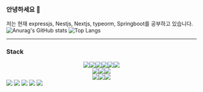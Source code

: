 ### 안녕하세요 👋
저는 현재 expressjs, Nestjs, Nextjs, typeorm, Springboot를 공부하고 있습니다.
![Anurag's GitHub stats](https://github-readme-stats-git-masterrstaa-rickstaa.vercel.app/api?username=LChanwoo&show_icons=true&theme=monokai)
![Top Langs](https://github-readme-stats-git-masterrstaa-rickstaa.vercel.app/api/top-langs/?username=LChanwoo&layout=compact&theme=monokai)

---
### Stack
<div style="display:flex; align-items:center; justify-content:center; width:100%">
  <img src="https://img.shields.io/badge/nodejs-green?style=flat&logo=Node.js&logoColor=white"/>
  <img src="https://img.shields.io/badge/HTML5-red?style=flat&logo=HTML5&logoColor=white"/>
  <img src="https://img.shields.io/badge/CSS3-blue?style=flat&logo=CSS3&logoColor=white"/>
  <img src="https://img.shields.io/badge/JavaScript-yellow?style=flat&logo=JavaScript&logoColor=white"/>
  <img src="https://img.shields.io/badge/TypeScript-blue?style=flat&logo=TypeScript&logoColor=white"/>
  <img src="https://img.shields.io/badge/Java-Purple?style=flat&logo=Java&logoColor=white"/>
</div>
<div style="display:flex; align-items:center; justify-content:center;">
  <img src="https://img.shields.io/badge/react-blue?style=flat&logo=react&logoColor=white"/>
  <img src="https://img.shields.io/badge/Next.js-yellow?style=flat&logo=Next.js&logoColor=white"/>
  <img src="https://img.shields.io/badge/TailwindCss-blue?style=flat&logo=Tailwind CSS&logoColor=white"/>
<!--   <img src="https://img.shields.io/badge/JavaScript-yellow?style=flat&logo=JavaScript&logoColor=white"/> -->
</div>
<div style="display:flex; align-items:center; justify-content:center;">
  <img src="https://img.shields.io/badge/NestJs-black?style=flat&logo=NestJs&logoColor=red"/>
  <img src="https://img.shields.io/badge/Express.js-yellow?style=flat&logo=Express&logoColor=white"/>
  <img src="https://img.shields.io/badge/SpringBoot-green?style=flat&logo=Spring Boot&logoColor=white"/>
</div>
<div>
  <img src="https://img.shields.io/badge/PM2-black?style=flat&logo=PM2&logoColor=white"/>
  <img src="https://img.shields.io/badge/npm-black?style=flat&logo=npm&logoColor=white"/>
  <img src="https://img.shields.io/badge/Axios-black?style=flat&logo=Axios&logoColor=white"/>
  <img src="https://img.shields.io/badge/vercel-black?style=flat&logo=vercel&logoColor=white"/>
  <img src="https://img.shields.io/badge/npm-black?style=flat&logo=npm&logoColor=white"/>
</div>
<!--
**LChanwoo/LChanwoo** is a ✨ _special_ ✨ repository because its `README.md` (this file) appears on your GitHub profile.
Here are some ideas to get you started:

- 🔭 I’m currently working on ...
- 🌱 I’m currently learning ...
- 👯 I’m looking to collaborate on ...
- 🤔 I’m looking for help with ...
- 💬 Ask me about ...
- 📫 How to reach me: ...
- 😄 Pronouns: ...
- ⚡ Fun fact: ...
-->
